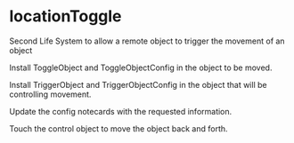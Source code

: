 # locationToggle
Second Life System to allow a remote object to trigger the movement of an object

Install ToggleObject and ToggleObjectConfig in the object to be moved.

Install TriggerObject and TriggerObjectConfig in the object that will be controlling movement.

Update the config notecards with the requested information.

Touch the control object to move the object back and forth.
